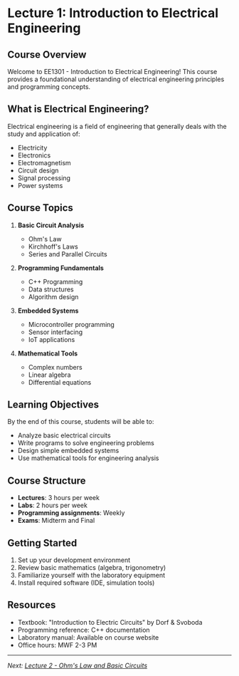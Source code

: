 # Lecture 1: Introduction to Electrical Engineering

## Course Overview
Welcome to EE1301 - Introduction to Electrical Engineering! This course provides a foundational understanding of electrical engineering principles and programming concepts.

## What is Electrical Engineering?
Electrical engineering is a field of engineering that generally deals with the study and application of:
- Electricity
- Electronics
- Electromagnetism
- Circuit design
- Signal processing
- Power systems

## Course Topics
1. **Basic Circuit Analysis**
   - Ohm's Law
   - Kirchhoff's Laws
   - Series and Parallel Circuits

2. **Programming Fundamentals**
   - C++ Programming
   - Data structures
   - Algorithm design

3. **Embedded Systems**
   - Microcontroller programming
   - Sensor interfacing
   - IoT applications

4. **Mathematical Tools**
   - Complex numbers
   - Linear algebra
   - Differential equations

## Learning Objectives
By the end of this course, students will be able to:
- Analyze basic electrical circuits
- Write programs to solve engineering problems
- Design simple embedded systems
- Use mathematical tools for engineering analysis

## Course Structure
- **Lectures**: 3 hours per week
- **Labs**: 2 hours per week
- **Programming assignments**: Weekly
- **Exams**: Midterm and Final

## Getting Started
1. Set up your development environment
2. Review basic mathematics (algebra, trigonometry)
3. Familiarize yourself with the laboratory equipment
4. Install required software (IDE, simulation tools)

## Resources
- Textbook: "Introduction to Electric Circuits" by Dorf & Svoboda
- Programming reference: C++ documentation
- Laboratory manual: Available on course website
- Office hours: MWF 2-3 PM

---
*Next: [Lecture 2 - Ohm's Law and Basic Circuits](./lecture02_ohms_law.md)*